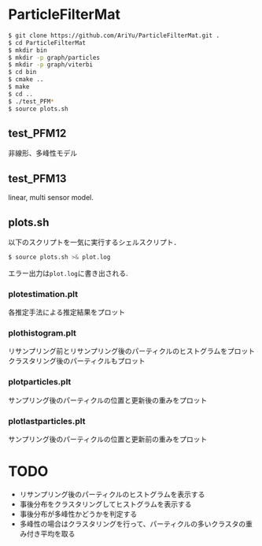 # ParticleFilterMat

```bash
$ git clone https://github.com/AriYu/ParticleFilterMat.git .
$ cd ParticleFilterMat
$ mkdir bin
$ mkdir -p graph/particles
$ mkdir -p graph/viterbi
$ cd bin
$ cmake ..
$ make
$ cd ..
$ ./test_PFM*
$ source plots.sh
```
## test_PFM12
非線形、多峰性モデル

## test_PFM13
linear, multi sensor model.

## plots.sh
以下のスクリプトを一気に実行するシェルスクリプト．

```sh
$ source plots.sh >& plot.log 
```

エラー出力は`plot.log`に書き出される.
### plotestimation.plt
各推定手法による推定結果をプロット

### plothistogram.plt
リサンプリング前とリサンプリング後のパーティクルのヒストグラムをプロット
クラスタリング後のパーティクルもプロット

### plotparticles.plt
サンプリング後のパーティクルの位置と更新後の重みをプロット

### plotlastparticles.plt
サンプリング後のパーティクルの位置と更新前の重みをプロット



# TODO
- リサンプリング後のパーティクルのヒストグラムを表示する
- 事後分布をクラスタリングしてヒストグラムを表示する
- 事後分布が多峰性かどうかを判定する
- 多峰性の場合はクラスタリングを行って、パーティクルの多いクラスタの重み付き平均を取る
